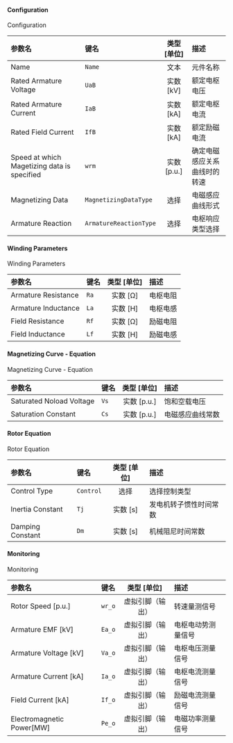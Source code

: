 <!--
DO NOT EDIT THIS FILE DIRECTLY.
This file is generated by tools/comp-docs.js.
All changes will be overwritten by regeneration.
-->

<slot class="model-parameters">

#### Configuration

Configuration

| 参数名 | 键名 | 类型 [单位] | 描述 |
|:------ |:---- |:-----------:|:---- |
| Name | `Name` | 文本 | 元件名称 |
| Rated Armature Voltage | `UaB` | 实数 [kV] | 额定电枢电压 |
| Rated Armature Current | `IaB` | 实数 [kA] | 额定电枢电流 |
| Rated Field Current | `IfB` | 实数 [kA] | 额定励磁电流 |
| Speed at which Magetizing data is specified | `wrm` | 实数 [p\.u\.] | 确定电磁感应关系曲线时的转速 |
| Magnetizing Data | `MagnetizingDataType` | 选择 | 电磁感应曲线形式 |
| Armature Reaction | `ArmatureReactionType` | 选择 | 电枢响应类型选择 |

#### Winding Parameters

Winding Parameters

| 参数名 | 键名 | 类型 [单位] | 描述 |
|:------ |:---- |:-----------:|:---- |
| Armature Resistance | `Ra` | 实数 [Ω] | 电枢电阻 |
| Armature Inductance | `La` | 实数 [H] | 电枢电感 |
| Field Resistance | `Rf` | 实数 [Ω] | 励磁电阻 |
| Field Inductance | `Lf` | 实数 [H] | 励磁电感 |

#### Magnetizing Curve \- Equation

Magnetizing Curve - Equation

| 参数名 | 键名 | 类型 [单位] | 描述 |
|:------ |:---- |:-----------:|:---- |
| Saturated Noload Voltage | `Vs` | 实数 [p\.u\.] | 饱和空载电压 |
| Saturation Constant | `Cs` | 实数 [p\.u\.] | 电磁感应曲线常数 |

#### Rotor Equation

Rotor Equation

| 参数名 | 键名 | 类型 [单位] | 描述 |
|:------ |:---- |:-----------:|:---- |
| Control Type | `Control` | 选择 | 选择控制类型 |
| Inertia Constant | `Tj` | 实数 [s] | 发电机转子惯性时间常数 |
| Damping Constant | `Dm` | 实数 [s] | 机械阻尼时间常数 |

#### Monitoring

Monitoring

| 参数名 | 键名 | 类型 [单位] | 描述 |
|:------ |:---- |:-----------:|:---- |
| Rotor Speed \[p\.u\.\] | `wr_o` | 虚拟引脚（输出） | 转速量测信号 |
| Armature EMF \[kV\] | `Ea_o` | 虚拟引脚（输出） | 电枢电动势测量信号 |
| Armature Voltage \[kV\] | `Va_o` | 虚拟引脚（输出） | 电枢电压测量信号 |
| Armature Current \[kA\] | `Ia_o` | 虚拟引脚（输出） | 电枢电流测量信号 |
| Field Current \[kA\] | `If_o` | 虚拟引脚（输出） | 励磁电流测量信号 |
| Electromagnetic Power\[MW\] | `Pe_o` | 虚拟引脚（输出） | 电磁功率测量信号 |


</slot>
